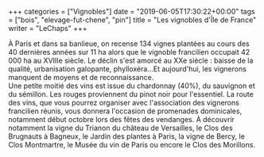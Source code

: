 +++
categories = ["Vignobles"]
date = "2019-06-05T17:30:22+00:00"
tags = ["bois", "elevage-fut-chene", "pin"] 
title = "Les vignobles d'Île de France"
writer = "LeChaps"
+++

À Paris et dans sa banlieue, on recense 134 vignes plantées au cours des 40 dernières années sur 11 ha alors que le vignoble francilien occupait 42 000 ha au XVIIIe siècle. Le déclin s'est amorcé au XXe siècle : baisse de la qualité, urbanisation galopante, phylloxéra...Et aujourd'hui, les vignerons manquent de moyens et de reconnaissance.  
Une petite moitié des vins est issue du chardonnay (40%), du sauvignon et du sémillon. Les rouges proviennent du pinot noir pour l'essentiel. La route des vins, que vous pourrez organiser avec l'association des vignerons francilien réunis, vous donnera l'occasion de promenades dominicales, notamment début octobre lors des fêtes des vendanges. À découvrir notamment la vigne du Trianon du château de Versailles,  le Clos des Brugnauts à Bagneux, le Jardin des plantes à Paris, la vigne de Bercy, le Clos Montmartre, le Musée du vin de Paris ou encore le Clos des Morillons.
